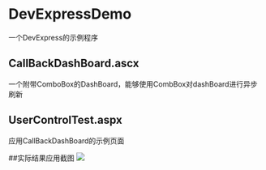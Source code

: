 DevExpressDemo
==============
一个DevExpress的示例程序

CallBackDashBoard.ascx
------------------------
一个附带ComboBox的DashBoard，能够使用CombBox对dashBoard进行异步刷新

UserControlTest.aspx
--------------------------
应用CallBackDashBoard的示例页面

##实际结果应用截图
![](https://github.com/sues-lee/DevExpressDemo/ScreenShots/Demo.png)
